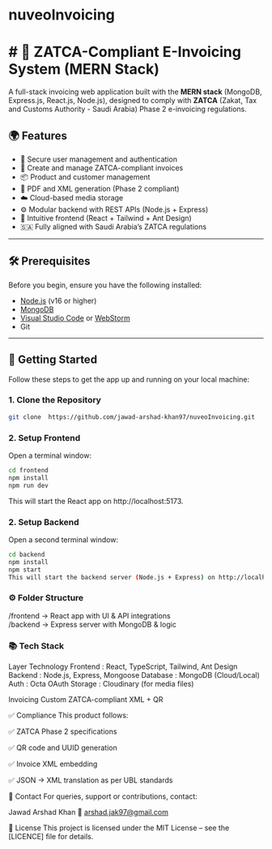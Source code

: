 # nuveoInvoicing
# # 🧾 ZATCA-Compliant E-Invoicing System (MERN Stack)

A full-stack invoicing web application built with the **MERN stack** (MongoDB, Express.js, React.js, Node.js), designed to comply with **ZATCA** (Zakat, Tax and Customs Authority - Saudi Arabia) Phase 2 e-invoicing regulations.

## 🌍 Features

- 🔐 Secure user management and authentication
- 🧾 Create and manage ZATCA-compliant invoices
- 📦 Product and customer management
- 📄 PDF and XML generation (Phase 2 compliant)
- ☁️ Cloud-based media storage
- ⚙️ Modular backend with REST APIs (Node.js + Express)
- 🎨 Intuitive frontend (React + Tailwind + Ant Design)
- 🇸🇦 Fully aligned with Saudi Arabia’s ZATCA regulations

---

## 🛠️ Prerequisites

Before you begin, ensure you have the following installed:

- [Node.js](https://nodejs.org/) (v16 or higher)
- [MongoDB](https://www.mongodb.com/)
- [Visual Studio Code](https://code.visualstudio.com/) or [WebStorm](https://www.jetbrains.com/webstorm/)
- Git

---

## 🚀 Getting Started

Follow these steps to get the app up and running on your local machine:

### 1. Clone the Repository
```bash
git clone  https://github.com/jawad-arshad-khan97/nuveoInvoicing.git
```

### 2. Setup Frontend
Open a terminal window:
```bash
cd frontend
npm install
npm run dev
```
This will start the React app on http://localhost:5173.

### 2. Setup Backend
Open a second terminal window:
```bash
cd backend
npm install
npm start
This will start the backend server (Node.js + Express) on http://localhost:8080.
```

### ⚙️ Folder Structure
/frontend      → React app with UI & API integrations  
/backend       → Express server with MongoDB & logic  


### 📚 Tech Stack
Layer	Technology
Frontend :	React, TypeScript, Tailwind, Ant Design
Backend	 :  Node.js, Express, Mongoose
Database :	MongoDB (Cloud/Local)
Auth	   :  Octa OAuth
Storage	 :  Cloudinary (for media files)

Invoicing	Custom ZATCA-compliant XML + QR


✅ Compliance
This product follows:

✅ ZATCA Phase 2 specifications

✅ QR code and UUID generation

✅ Invoice XML embedding

✅ JSON → XML translation as per UBL standards


📩 Contact
For queries, support or contributions, contact:

Jawad Arshad Khan
📧 arshad.jak97@gmail.com

📝 License
This project is licensed under the MIT License – see the [LICENCE] file for details.
